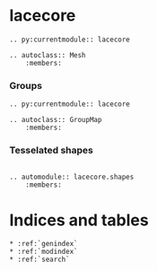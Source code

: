 # lacecore


```eval_rst
.. py:currentmodule:: lacecore

.. autoclass:: Mesh
    :members:
```

### Groups

```eval_rst
.. py:currentmodule:: lacecore

.. autoclass:: GroupMap
    :members:
```

### Tesselated shapes

```eval_rst

.. automodule:: lacecore.shapes
    :members:
```



# Indices and tables

```eval_rst
* :ref:`genindex`
* :ref:`modindex`
* :ref:`search`
```
